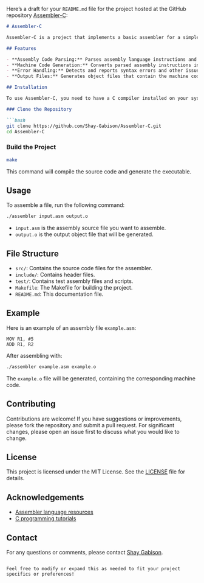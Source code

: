 Here’s a draft for your `README.md` file for the project hosted at the GitHub repository [Assembler-C](https://github.com/Shay-Gabison/Assembler-C.git):

```markdown
# Assembler-C

Assembler-C is a project that implements a basic assembler for a simple assembly language. The assembler translates assembly code into machine code, which can then be executed by a simulated processor.

## Features

- **Assembly Code Parsing:** Parses assembly language instructions and operands.
- **Machine Code Generation:** Converts parsed assembly instructions into machine code.
- **Error Handling:** Detects and reports syntax errors and other issues in assembly code.
- **Output Files:** Generates object files that contain the machine code.

## Installation

To use Assembler-C, you need to have a C compiler installed on your system. You can use any standard C compiler like `gcc`.

### Clone the Repository

```bash
git clone https://github.com/Shay-Gabison/Assembler-C.git
cd Assembler-C
```

### Build the Project

```bash
make
```

This command will compile the source code and generate the executable.

## Usage

To assemble a file, run the following command:

```bash
./assembler input.asm output.o
```

- `input.asm` is the assembly source file you want to assemble.
- `output.o` is the output object file that will be generated.

## File Structure

- `src/`: Contains the source code files for the assembler.
- `include/`: Contains header files.
- `test/`: Contains test assembly files and scripts.
- `Makefile`: The Makefile for building the project.
- `README.md`: This documentation file.

## Example

Here is an example of an assembly file `example.asm`:

```assembly
MOV R1, #5
ADD R1, R2
```

After assembling with:

```bash
./assembler example.asm example.o
```

The `example.o` file will be generated, containing the corresponding machine code.

## Contributing

Contributions are welcome! If you have suggestions or improvements, please fork the repository and submit a pull request. For significant changes, please open an issue first to discuss what you would like to change.

## License

This project is licensed under the MIT License. See the [LICENSE](LICENSE) file for details.

## Acknowledgements

- [Assembler language resources](https://example.com)
- [C programming tutorials](https://example.com)

## Contact

For any questions or comments, please contact [Shay Gabison](mailto:shaygabison@example.com).

```

Feel free to modify or expand this as needed to fit your project specifics or preferences!
